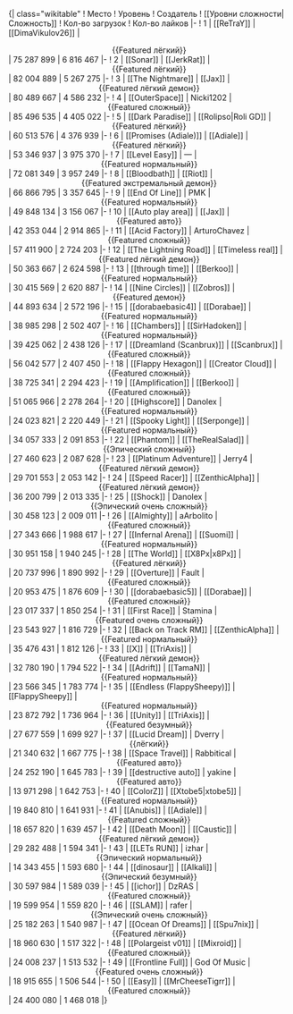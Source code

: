 {| class="wikitable"
! Место
! Уровень
! Создатель
! [[Уровни сложности|Сложность]]
! Кол-во загрузок
! Кол-во лайков
|-
! 1
| [[ReTraY]]
| [[DimaVikulov26]]
| <center>{{Featured лёгкий}}</center>
| 75 287 899
| 6 816 467
|-
! 2
| [[Sonar]]
| [[JerkRat]]
| <center>{{Featured лёгкий}}</center>
| 82 004 889
| 5 267 275
|-
! 3
| [[The Nightmare]]
| [[Jax]]
| <center>{{Featured лёгкий демон}}</center>
| 80 489 667
| 4 586 232
|-
! 4
| [[OuterSpace]]
| Nicki1202
| <center>{{Featured сложный}}</center>
| 85 496 535
| 4 405 022
|-
! 5
| [[Dark Paradise]]
| [[Rolipso|Roli GD]]
| <center>{{Featured лёгкий}}</center>
| 60 513 576
| 4 376 939
|-
! 6
| [[Promises (Adiale)]]
| [[Adiale]]
| <center>{{Featured лёгкий}}</center>
| 53 346 937
| 3 975 370
|-
! 7
| [[Level Easy]]
| —
| <center>{{Featured нормальный}}</center>
| 72 081 349
| 3 957 249
|-
! 8
| [[Bloodbath]]
| [[Riot]]
| <center>{{Featured экстремальный демон}}</center>
| 66 866 795
| 3 357 645
|-
! 9
| [[End Of Line]]
| PMK
| <center>{{Featured нормальный}}</center>
| 49 848 134
| 3 156 067
|-
! 10
| [[Auto play area]]
| [[Jax]]
| <center>{{Featured авто}}</center>
| 42 353 044
| 2 914 865
|-
! 11
| [[Acid Factory]]
| ArturoChavez
| <center>{{Featured сложный}}</center>
| 57 411 900
| 2 724 203
|-
! 12
| [[The Lightning Road]]
| [[Timeless real]]
| <center>{{Featured лёгкий демон}}</center>
| 50 363 667
| 2 624 598
|-
! 13
| [[through time]]
| [[Berkoo]]
| <center>{{Featured нормальный}}</center>
| 30 415 569
| 2 620 887
|-
! 14
| [[Nine Circles]]
| [[Zobros]]
| <center>{{Featured демон}}</center>
| 44 893 634
| 2 572 196
|-
! 15
| [[dorabaebasic4]]
| [[Dorabae]]
| <center>{{Featured нормальный}}</center>
| 38 985 298
| 2 502 407
|-
! 16
| [[Chambers]]
| [[SirHadoken]]
| <center>{{Featured нормальный}}</center>
| 39 425 062
| 2 438 126
|-
! 17
| [[Dreamland (Scanbrux)]]
| [[Scanbrux]]
| <center>{{Featured сложный}}</center>
| 56 042 577
| 2 407 450
|-
! 18
| [[Flappy Hexagon]]
| [[Creator Cloud]]
| <center>{{Featured сложный}}</center>
| 38 725 341
| 2 294 423
|-
! 19
| [[Amplification]]
| [[Berkoo]]
| <center>{{Featured сложный}}</center>
| 51 065 966
| 2 278 264
|-
! 20
| [[Highscore]]
| Danolex
| <center>{{Featured нормальный}}</center>
| 24 023 821
| 2 220 449
|-
! 21
| [[Spooky Light]]
| [[Serponge]]
| <center>{{Featured нормальный}}</center>
| 34 057 333
| 2 091 853
|-
! 22
| [[Phantom]]
| [[TheRealSalad]]
| <center>{{Эпический сложный}}</center>
| 27 460 623
| 2 087 628
|-
! 23
| [[Platinum Adventure]]
| Jerry4
| <center>{{Featured лёгкий демон}}</center>
| 29 701 553
| 2 053 142
|-
! 24
| [[Speed Racer]]
| [[ZenthicAlpha]]
| <center>{{Featured лёгкий демон}}</center>
| 36 200 799
| 2 013 335
|-
! 25
| [[Shock]]
| Danolex
| <center>{{Эпический очень сложный}}</center>
| 30 458 123
| 2 009 011
|-
! 26
| [[Almighty]]
| aArbolito
| <center>{{Featured сложный}}</center>
| 27 343 666
| 1 988 617
|-
! 27
| [[Infernal Arena]]
| [[Suomi]]
| <center>{{Featured нормальный}}</center>
| 30 951 158
| 1 940 245
|-
! 28
| [[The World]]
| [[X8Px|x8Px]]
| <center>{{Featured лёгкий}}</center>
| 20 737 996
| 1 890 992
|-
! 29
| [[Overture]]
| Fault
| <center>{{Featured сложный}}</center>
| 20 953 475
| 1 876 609
|-
! 30
| [[dorabaebasic5]]
| [[Dorabae]]
| <center>{{Featured сложный}}</center>
| 23 017 337
| 1 850 254
|-
! 31
| [[First Race]]
| Stamina
| <center>{{Featured очень сложный}}</center>
| 23 543 927
| 1 816 729
|-
! 32
| [[Back on Track RM]]
| [[ZenthicAlpha]]
| <center>{{Featured нормальный}}</center>
| 35 476 431
| 1 812 126
|-
! 33
| [[X]]
| [[TriAxis]]
| <center>{{Featured лёгкий демон}}</center>
| 32 780 190
| 1 794 522
|-
! 34
| [[Adrift]]
| [[TamaN]]
| <center>{{Featured нормальный}}</center>
| 23 566 345
| 1 783 774
|-
! 35
| [[Endless (FlappySheepy)]]
| [[FlappySheepy]]
| <center>{{Featured нормальный}}</center>
| 23 872 792
| 1 736 964
|-
! 36
| [[Unity]]
| [[TriAxis]]
| <center>{{Featured безумный}}</center>
| 27 677 559
| 1 699 927
|-
! 37
| [[Lucid Dream]]
| Dverry
| <center>{{лёгкий}}</center>
| 21 340 632
| 1 667 775
|-
! 38
| [[Space Travel]]
| Rabbitical
| <center>{{Featured авто}}</center>
| 24 252 190
| 1 645 783
|-
! 39
| [[destructive auto]]
| yakine
| <center>{{Featured авто}}</center>
| 13 971 298
| 1 642 753
|-
! 40
| [[ColorZ]]
| [[Xtobe5|xtobe5]]
| <center>{{Featured нормальный}}</center>
| 19 840 810
| 1 641 931
|-
! 41
| [[Anubis]]
| [[Adiale]]
| <center>{{Featured сложный}}</center>
| 18 657 820
| 1 639 457
|-
! 42
| [[Death Moon]]
| [[Caustic]]
| <center>{{Featured лёгкий демон}}</center>
| 29 282 488
| 1 594 341
|-
! 43
| [[LETs  RUN]]
| izhar
| <center>{{Эпический нормальный}}</center>
| 14 343 455
| 1 593 680
|-
! 44
| [[dinosaur]]
| [[Alkali]]
| <center>{{Эпический безумный}}</center>
| 30 597 984
| 1 589 039
|-
! 45
| [[ichor]]
| DzRAS
| <center>{{Featured сложный}}</center>
| 19 599 954
| 1 559 820
|-
! 46
| [[SLAM]]
| rafer
| <center>{{Эпический очень сложный}}</center>
| 25 182 263
| 1 540 987
|-
! 47
| [[Ocean Of Dreams]]
| [[Spu7nix]]
| <center>{{Featured лёгкий}}</center>
| 18 960 630
| 1 517 322
|-
! 48
| [[Polargeist v01]]
| [[Mixroid]]
| <center>{{Featured сложный}}</center>
| 24 008 237
| 1 513 532
|-
! 49
| [[Frontline Full]]
| God Of Music
| <center>{{Featured очень сложный}}</center>
| 18 915 655
| 1 506 544
|-
! 50
| [[Easy]]
| [[MrCheeseTigrr]]
| <center>{{Featured сложный}}</center>
| 24 400 080
| 1 468 018
|}